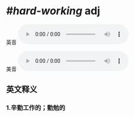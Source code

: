 # ***\#hard-working*** adj
英音
<audio src="./media/hard-working1_AAC.aac" controls="controls"></audio>

美音
<audio src="./media/hard-working2_AAC.aac" controls="controls"></audio>



  

英文释义
---
### 1.**辛勤工作的；勤勉的**  


